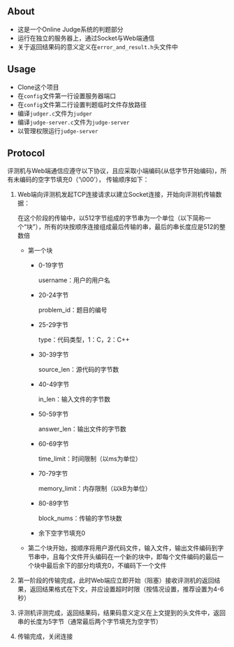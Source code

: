 ## About

+ 这是一个Online Judge系统的判题部分
+ 运行在独立的服务器上，通过Socket与Web端通信
+ 关于返回结果码的意义定义在`error_and_result.h`头文件中

## Usage

+ Clone这个项目
+ 在`config`文件第一行设置服务器端口
+ 在`config`文件第二行设置判题临时文件存放路径
+ 编译`judger.c`文件为`judger`
+ 编译`judge-server.c`文件为`judge-server`
+ 以管理权限运行`judge-server`

## Protocol

评测机与Web端通信应遵守以下协议，且应采取小端编码(从低字节开始编码)，所有未编码的空字节填充0（‘\000’）， 传输顺序如下：

1. Web端向评测机发起TCP连接请求以建立Socket连接，开始向评测机传输数据：

   在这个阶段的传输中，以512字节组成的字节串为一个单位（以下简称一个“块”），所有的块按顺序连接组成最后传输的串，最后的串长度应是512的整数倍

   + 第一个块

     + 0-19字节

       username：用户的用户名

     + 20-24字节

       problem_id：题目的编号

     + 25-29字节

       type：代码类型，1：C，2：C++

     + 30-39字节

       source_len：源代码的字节数

     + 40-49字节

       in_len：输入文件的字节数

     + 50-59字节

       answer_len：输出文件的字节数

     + 60-69字节

       time_limit：时间限制（以ms为单位）

     + 70-79字节

       memory_limit：内存限制（以kB为单位）

     + 80-89字节

       block_nums：传输的字节块数

     + 余下空字节填充0

   + 第二个块开始，按顺序将用户源代码文件，输入文件，输出文件编码到字节串中，且每个文件开头编码在一个新的块中，即每个文件编码的最后一个块中最后余下的部分均填充0，不编码下一个文件

2. 第一阶段的传输完成，此时Web端应立即开始（阻塞）接收评测机的返回结果，返回结果格式在下文，并应设置超时时限（按情况设置，推荐设置为4-6秒）

3. 评测机评测完成，返回结果码，结果码意义定义在上文提到的头文件中，返回串的长度为5字节（通常最后两个字节填充为空字节）

4. 传输完成，关闭连接

